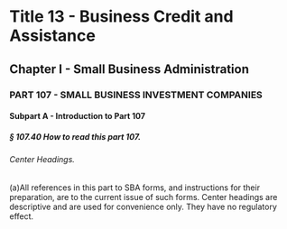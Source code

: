 
# Title 13 - Business Credit and Assistance
## Chapter I - Small Business Administration
### PART 107 - SMALL BUSINESS INVESTMENT COMPANIES
#### Subpart A - Introduction to Part 107
##### § 107.40 How to read this part 107.
###### Center Headings.

(a)All references in this part to SBA forms, and instructions for their preparation, are to the current issue of such forms. Center headings are descriptive and are used for convenience only. They have no regulatory effect.
